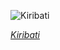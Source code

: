 
![Kiribati](https://www.gstatic.com/prettyearth/assets/full/1423.jpg)

*[Kiribati](https://www.google.com/maps/@1.725472,-157.210515,16z/data=!3m1!1e3)*
